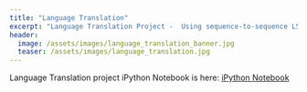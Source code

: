 ```yaml
---
title: "Language Translation"
excerpt: "Language Translation Project -  Using sequence-to-sequence LSTM model to translate from one language to another."
header:
  image: /assets/images/language_translation_banner.jpg
  teaser: /assets/images/language_translation.jpg
---
```


Language Translation project iPython Notebook is here: [iPython Notebook](https://github.com/scollins83/deep-learning/blob/work_files/language-translation/dlnd_language_translation_SEC.ipynb)
